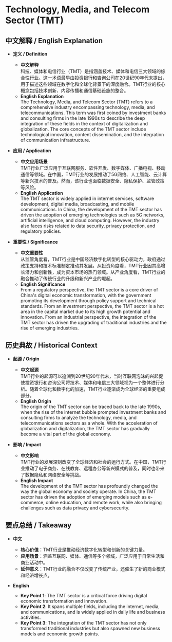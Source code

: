 # Technology, Media, and Telecom Sector (TMT)

## 中文解释 / English Explanation

* **定义 / Definition**  
  - **中文解释**  
    科技、媒体和电信行业（TMT）是指涵盖技术、媒体和电信三大领域的综合性行业。这一术语最早由投资银行和咨询公司在20世纪90年代末提出，用于描述这些领域在数字化和全球化背景下的深度融合。TMT行业的核心概念包括技术创新、内容传播和通信基础设施的整合。  
  - **English Explanation**  
    The Technology, Media, and Telecom Sector (TMT) refers to a comprehensive industry encompassing technology, media, and telecommunications. This term was first coined by investment banks and consulting firms in the late 1990s to describe the deep integration of these fields in the context of digitalization and globalization. The core concepts of the TMT sector include technological innovation, content dissemination, and the integration of communication infrastructure.

* **应用 / Application**  
  - **中文应用场景**  
    TMT行业广泛应用于互联网服务、软件开发、数字媒体、广播电视、移动通信等领域。在中国，TMT行业的发展推动了5G网络、人工智能、云计算等新兴技术的普及。然而，该行业也面临数据安全、隐私保护、监管政策等风险。  
  - **English Application**  
    The TMT sector is widely applied in internet services, software development, digital media, broadcasting, and mobile communications. In China, the development of the TMT sector has driven the adoption of emerging technologies such as 5G networks, artificial intelligence, and cloud computing. However, the industry also faces risks related to data security, privacy protection, and regulatory policies.

* **重要性 / Significance**  
  - **中文重要性**  
    从监管角度看，TMT行业是中国经济数字化转型的核心驱动力，政府通过政策支持和技术标准制定推动其发展。从投资角度看，TMT行业因其高增长潜力和创新性，成为资本市场的热门领域。从产业角度看，TMT行业的融合推动了传统行业的升级和新兴产业的崛起。  
  - **English Significance**  
    From a regulatory perspective, the TMT sector is a core driver of China's digital economic transformation, with the government promoting its development through policy support and technical standards. From an investment perspective, the TMT sector is a hot area in the capital market due to its high growth potential and innovation. From an industrial perspective, the integration of the TMT sector has driven the upgrading of traditional industries and the rise of emerging industries.

## 历史典故 / Historical Context

* **起源 / Origin**  
  - **中文起源**  
    TMT行业的起源可以追溯到20世纪90年代末，当时互联网泡沫的兴起促使投资银行和咨询公司将技术、媒体和电信三大领域视为一个整体进行分析。随着全球化和数字化的加速，TMT行业逐渐成为全球经济的重要组成部分。  
  - **English Origin**  
    The origin of the TMT sector can be traced back to the late 1990s, when the rise of the internet bubble prompted investment banks and consulting firms to analyze the technology, media, and telecommunications sectors as a whole. With the acceleration of globalization and digitalization, the TMT sector has gradually become a vital part of the global economy.

* **影响 / Impact**  
  - **中文影响**  
    TMT行业的发展深刻改变了全球经济和社会的运行方式。在中国，TMT行业推动了电子商务、在线教育、远程办公等新兴模式的普及，同时也带来了数据隐私和网络安全等挑战。  
  - **English Impact**  
    The development of the TMT sector has profoundly changed the way the global economy and society operate. In China, the TMT sector has driven the adoption of emerging models such as e-commerce, online education, and remote work, while also bringing challenges such as data privacy and cybersecurity.

## 要点总结 / Takeaway

* **中文**  
  - **核心价值**：TMT行业是推动经济数字化转型和创新的关键力量。  
  - **应用场景**：涵盖互联网、媒体、通信等多个领域，广泛应用于日常生活和商业活动中。  
  - **延伸意义**：TMT行业的融合不仅改变了传统产业，还催生了新的商业模式和经济增长点。  

* **English**  
  - **Key Point 1**: The TMT sector is a critical force driving digital economic transformation and innovation.  
  - **Key Point 2**: It spans multiple fields, including the internet, media, and communications, and is widely applied in daily life and business activities.  
  - **Key Point 3**: The integration of the TMT sector has not only transformed traditional industries but also spawned new business models and economic growth points.